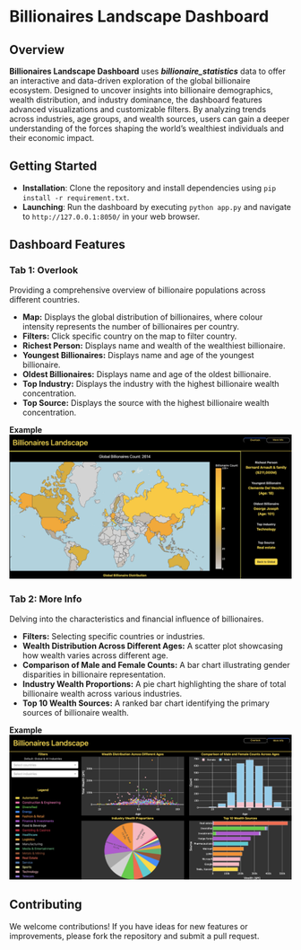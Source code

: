# Billionaires Landscape Dashboard

## Overview
**Billionaires Landscape Dashboard** uses ***billionaire_statistics*** data to offer an interactive and data-driven exploration of the global billionaire ecosystem. Designed to uncover insights into billionaire demographics, wealth distribution, and industry dominance, the dashboard features advanced visualizations and customizable filters. By analyzing trends across industries, age groups, and wealth sources, users can gain a deeper understanding of the forces shaping the world’s wealthiest individuals and their economic impact.

## Getting Started

- **Installation**: Clone the repository and install dependencies using `pip install -r requirement.txt`.
- **Launching**: Run the dashboard by executing `python app.py` and navigate to `http://127.0.0.1:8050/` in your web browser.

## Dashboard Features

### Tab 1: Overlook

Providing a comprehensive overview of billionaire populations across different countries.

- **Map:** Displays the global distribution of billionaires, where colour intensity represents the number of billionaires per country.
- **Filters:** Click specific country on the map to filter country.
- **Richest Person:** Displays name and wealth of the wealthiest billionaire.
- **Youngest Billionaires:** Displays name and age of the youngest billionaire.
- **Oldest Billionaires:** Displays name and age of the oldest billionaire.
- **Top Industry:** Displays the industry with the highest billionaire wealth concentration.
- **Top Source:** Displays the source with the highest billionaire wealth concentration.

**Example**
![Overlook](/img/Billionires_overlook.jpg)  

### Tab 2: More Info

Delving into the characteristics and financial influence of billionaires.

- **Filters:** Selecting specific countries or industries.
- **Wealth Distribution Across Different Ages:** A scatter plot showcasing how wealth varies across different age.
- **Comparison of Male and Female Counts:** A bar chart illustrating gender disparities in billionaire representation.
- **Industry Wealth Proportions:** A pie chart highlighting the share of total billionaire wealth across various industries.
- **Top 10 Wealth Sources:** A ranked bar chart identifying the primary sources of billionaire wealth.

**Example**
![Moreinfo](/img/Billionires_moreinfo.jpg)  

## Contributing

We welcome contributions! If you have ideas for new features or improvements, please fork the repository and submit a pull request.
